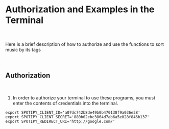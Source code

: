 <h1>Authorization and Examples in the Terminal</h1> <br>
<p>Here is a brief description of how to authorize and use the functions to sort music by its tags</p><br>
<h2>Authorization</h2><br>

  1. In order to authorize your terminal to use these programs, you must enter the contents of credentials into the terminal.
```
export SPOTIPY_CLIENT_ID='a07dc742b8de49b0b470138f9a036e38'
export SPOTIPY_CLIENT_SECRET='880b02ebc3864d7ab6a5e028f846b137'
export SPOTIPY_REDIRECT_URI='http://google.com/'
```
